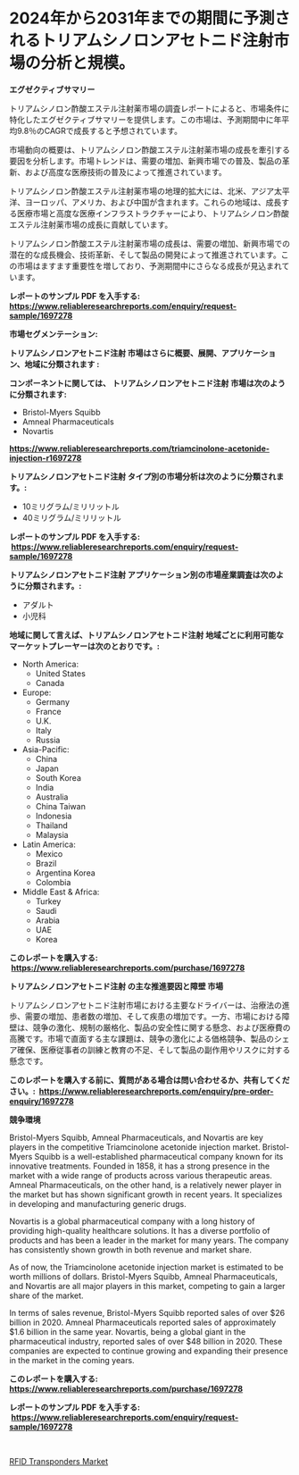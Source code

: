 <p><h1>2024年から2031年までの期間に予測されるトリアムシノロンアセトニド注射市場の分析と規模。</h1></p><p><strong>エグゼクティブサマリー</strong></p>
<p><p>トリアムシノロン酢酸エステル注射薬市場の調査レポートによると、市場条件に特化したエグゼクティブサマリーを提供します。この市場は、予測期間中に年平均9.8％のCAGRで成長すると予想されています。</p><p>市場動向の概要は、トリアムシノロン酢酸エステル注射薬市場の成長を牽引する要因を分析します。市場トレンドは、需要の増加、新興市場での普及、製品の革新、および高度な医療技術の普及によって推進されています。</p><p>トリアムシノロン酢酸エステル注射薬市場の地理的拡大には、北米、アジア太平洋、ヨーロッパ、アメリカ、および中国が含まれます。これらの地域は、成長する医療市場と高度な医療インフラストラクチャーにより、トリアムシノロン酢酸エステル注射薬市場の成長に貢献しています。</p><p>トリアムシノロン酢酸エステル注射薬市場の成長は、需要の増加、新興市場での潜在的な成長機会、技術革新、そして製品の開発によって推進されています。この市場はますます重要性を増しており、予測期間中にさらなる成長が見込まれています。</p></p>
<p><strong>レポートのサンプル PDF を入手する: <a href="https://www.reliableresearchreports.com/enquiry/request-sample/1697278">https://www.reliableresearchreports.com/enquiry/request-sample/1697278</a></strong></p>
<p><strong>市場セグメンテーション:</strong></p>
<p><strong> トリアムシノロンアセトニド注射 市場はさらに概要、展開、アプリケーション、地域に分類されます :</strong></p>
<p><strong>コンポーネントに関しては、 トリアムシノロンアセトニド注射 市場は次のように分類されます: &nbsp;</strong></p>
<p><ul><li>Bristol-Myers Squibb</li><li>Amneal Pharmaceuticals</li><li>Novartis</li></ul></p>
<p><strong><a href="https://www.reliableresearchreports.com/triamcinolone-acetonide-injection-r1697278">https://www.reliableresearchreports.com/triamcinolone-acetonide-injection-r1697278</a></strong></p>
<p><strong> トリアムシノロンアセトニド注射 タイプ別の市場分析は次のように分類されます。:</strong></p>
<p><ul><li>10ミリグラム/ミリリットル</li><li>40ミリグラム/ミリリットル</li></ul></p>
<p><strong>レポートのサンプル PDF を入手する: &nbsp;<a href="https://www.reliableresearchreports.com/enquiry/request-sample/1697278">https://www.reliableresearchreports.com/enquiry/request-sample/1697278</a></strong></p>
<p><strong> トリアムシノロンアセトニド注射 アプリケーション別の市場産業調査は次のように分類されます。:</strong></p>
<p><ul><li>アダルト</li><li>小児科</li></ul></p>
<p><strong>地域に関して言えば、トリアムシノロンアセトニド注射 地域ごとに利用可能なマーケットプレーヤーは次のとおりです。:</strong></p>
<p><ul>
    <li>
        North America:
        <ul>
            <li>United States</li>
            <li>Canada</li>
        </ul>
    </li>
    <li>
        Europe:
        <ul>
            <li>Germany</li>
            <li>France</li>
            <li>U.K.</li>
            <li>Italy</li>
            <li>Russia</li>
        </ul>
    </li>
    <li>
        Asia-Pacific:
        <ul>
            <li>China</li>
            <li>Japan</li>
            <li>South Korea</li>
            <li>India</li>
            <li>Australia</li>
            <li>China Taiwan</li>
            <li>Indonesia</li>
            <li>Thailand</li>
            <li>Malaysia</li>
        </ul>
    </li>
    <li>
        Latin America:
        <ul>
            <li>Mexico</li>
            <li>Brazil</li>
            <li>Argentina Korea</li>
            <li>Colombia</li>
        </ul>
    </li>
    <li>
        Middle East & Africa:
        <ul>
            <li>Turkey</li>
            <li>Saudi</li>
            <li>Arabia</li>
            <li>UAE</li>
            <li>Korea</li>
        </ul>
    </li>
    </ul></p>
<p><strong>このレポートを購入する: &nbsp;<a href="https://www.reliableresearchreports.com/purchase/1697278">https://www.reliableresearchreports.com/purchase/1697278</a></strong></p>
<p><strong>トリアムシノロンアセトニド注射 の主な推進要因と障壁 市場</strong></p>
<p><p>トリアムシノロンアセトニド注射市場における主要なドライバーは、治療法の進歩、需要の増加、患者数の増加、そして疾患の増加です。一方、市場における障壁は、競争の激化、規制の厳格化、製品の安全性に関する懸念、および医療費の高騰です。市場で直面する主な課題は、競争の激化による価格競争、製品のシェア確保、医療従事者の訓練と教育の不足、そして製品の副作用やリスクに対する懸念です。</p></p>
<p><strong>このレポートを購入する前に、質問がある場合は問い合わせるか、共有してください。:&nbsp; <a href="https://www.reliableresearchreports.com/enquiry/pre-order-enquiry/1697278">https://www.reliableresearchreports.com/enquiry/pre-order-enquiry/1697278</a></strong></p>
<p><strong>競争環境</strong></p>
<p><p>Bristol-Myers Squibb, Amneal Pharmaceuticals, and Novartis are key players in the competitive Triamcinolone acetonide injection market. Bristol-Myers Squibb is a well-established pharmaceutical company known for its innovative treatments. Founded in 1858, it has a strong presence in the market with a wide range of products across various therapeutic areas. Amneal Pharmaceuticals, on the other hand, is a relatively newer player in the market but has shown significant growth in recent years. It specializes in developing and manufacturing generic drugs. </p><p>Novartis is a global pharmaceutical company with a long history of providing high-quality healthcare solutions. It has a diverse portfolio of products and has been a leader in the market for many years. The company has consistently shown growth in both revenue and market share. </p><p>As of now, the Triamcinolone acetonide injection market is estimated to be worth millions of dollars. Bristol-Myers Squibb, Amneal Pharmaceuticals, and Novartis are all major players in this market, competing to gain a larger share of the market. </p><p>In terms of sales revenue, Bristol-Myers Squibb reported sales of over $26 billion in 2020. Amneal Pharmaceuticals reported sales of approximately $1.6 billion in the same year. Novartis, being a global giant in the pharmaceutical industry, reported sales of over $48 billion in 2020. These companies are expected to continue growing and expanding their presence in the market in the coming years.</p></p>
<p><strong>このレポートを購入する: &nbsp; <a href="https://www.reliableresearchreports.com/purchase/1697278">https://www.reliableresearchreports.com/purchase/1697278</a></strong></p>
<p><strong>レポートのサンプル PDF を入手する: &nbsp;<a href="https://www.reliableresearchreports.com/enquiry/request-sample/1697278">https://www.reliableresearchreports.com/enquiry/request-sample/1697278</a></strong><strong></strong></p>
<p>&nbsp;</p>
<p><p><a href="https://faithful-glue-af3.notion.site/RFID-Transponders-Market-Analysis-Its-CAGR-Market-Segmentation-and-Global-Industry-Overview-04857264ae31440f9369112c0fec10a1">RFID Transponders Market</a></p></p>